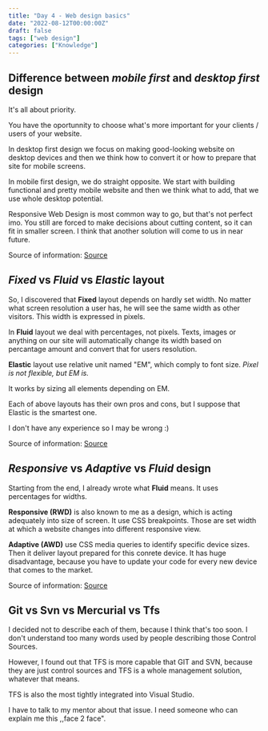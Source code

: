 ```yaml
---
title: "Day 4 - Web design basics"
date: "2022-08-12T00:00:00Z"
draft: false
tags: ["web design"]
categories: ["Knowledge"]
---
```


## Difference between *mobile first* and *desktop first* design

It's all about priority.

You have the oportunnity to choose what's more important for your clients / users of your website.

In desktop first design we focus on making good-looking website on desktop devices and then we think how to convert it or how to prepare that site for mobile screens.

In mobile first design, we do straight opposite. We start with building functional and pretty mobile website and then we think what to add, that we use whole desktop potential.

Responsive Web Design is most common way to go, but that's not perfect imo.
You still are forced to make decisions about cutting content, so it can fit in smaller screen.
I think that another solution will come to us in near future.

Source of information: [Source](https://www.bluepages.pl/koncepcje-desktop-mobile/ "Desktop vs mobile")

## *Fixed* vs *Fluid* vs *Elastic* layout

So, I discovered that **Fixed** layout depends on hardly set width. No matter what screen resolution a user has, he will see the same width as other visitors.
This width is expressed in pixels.

In **Fluid** layout we deal with percentages, not pixels. Texts, images or anything on our site will automatically change its width based on percantage amount and convert that for users resolution.

**Elastic** layout use relative unit named "EM", which comply to font size. *Pixel is not flexible, but EM is.*

It works by sizing all elements depending on EM.

Each of above layouts has their own pros and cons, but I suppose that Elastic is the smartest one.

I don't have any experience so I may be wrong :)

Source of information: [Source](https://www.smashingmagazine.com/2009/06/fixed-vs-fluid-vs-elastic-layout-whats-the-right-one-for-you/ "Fixed vs Fluid vs Elastic")

## *Responsive* vs *Adaptive* vs *Fluid* design

Starting from the end, I already wrote what **Fluid** means. It uses percentages for widths.

**Responsive (RWD)** is also known to me as a design, which is acting adequately into size of screen. It use CSS breakpoints. Those are set width at which a website changes into different responsive view.

**Adaptive (AWD)** use CSS media queries to identify specific device sizes. Then it deliver layout prepared for this conrete device. It has huge disadvantage, because you have to update your code for every new device that comes to the market.

Source of information: [Source](https://learn.onemonth.com/responsive-vs-adaptive-vs-fluid-design/ "RWD vs AWD vs Fluid")

## Git vs Svn vs Mercurial vs Tfs

I decided not to describe each of them, because I think that's too soon. I don't understand too many words used by people describing those Control Sources.

However, I found out that TFS is more capable that GIT and SVN, because they are just control sources and TFS is a whole management solution, whatever that means.

TFS is also the most tightly integrated into Visual Studio.

I have to talk to my mentor about that issue. I need someone who can explain me this ,,face 2 face".
